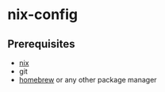 # nix-config

## Prerequisites

* [nix](https://nixos.org/download#nix-install-macos)
* git
* [homebrew](https://brew.sh) or any other package manager



